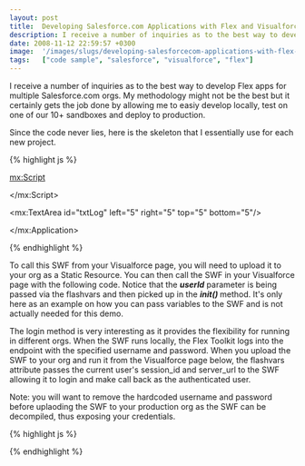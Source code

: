 ```yaml
---
layout: post
title:  Developing Salesforce.com Applications with Flex and Visualforce
description: I receive a number of inquiries as to the best way to develop Flex apps for multiple Salesforce.com orgs. My methodology might not be the best but it certainly gets the job done by allowing me to easiy develop locally, test on one of our 10+ sandboxes and deploy to production. Since the code never lies, here is the skeleton that I essentially use for each new project.           To call this SWF from your Visualforce page, you will need to upload it to your org as a Static Resource
date: 2008-11-12 22:59:57 +0300
image:  '/images/slugs/developing-salesforcecom-applications-with-flex-and-visualforce.jpg'
tags:   ["code sample", "salesforce", "visualforce", "flex"]
---
```

<p>I receive a number of inquiries as to the best way to develop Flex apps for multiple Salesforce.com orgs. My methodology might not be the best but it certainly gets the job done by allowing me to easiy develop locally, test on one of our 10+ sandboxes and deploy to production.</p>
<p>Since the code never lies, here is the skeleton that I essentially use for each new project.</p>
{% highlight js %}<?xml version="1.0" encoding="utf-8"?>
<mx:Application xmlns:mx="http://www.adobe.com/2006/mxml" layout="absolute" width="600" height="300"
 backgroundGradientAlphas="[1.0, 1.0]" backgroundGradientColors="[#FFFFFF, #FFFFFF]"
 creationComplete="init()">

 <mx:Script>
  <![CDATA[
  import com.salesforce.*;
  import com.salesforce.objects.*;
  import com.salesforce.results.*;

  [Bindable] private var sfdc:Connection = new Connection();
  [Bindable] private var isLoggedIn:Boolean = false;
  [Bindable]private var userId:String;

  //********* DETERMINES DEV/PRD *********//
  private var isDev:Boolean = true;
  //*************************************//

 private function init():void {
  login();
   if (isDev) {
    // dev/local no flashvars passed to movie
    if (Application.application.parameters.userId == null) {
     userId = "005600000000000"; // default to my user
    // sandbox - flashvars passed to movie
    } else {
     userId = Application.application.parameters.userId;
    }
   // production - flashvars passed to movie
   } else {
    userId = Application.application.parameters.userId;
   }
 }

  private function login():void {

   var lr:LoginRequest = new LoginRequest();

   // hard code values for dev/local
   if (this.parameters.server_url == null) {

    sfdc.serverUrl = "https://test.salesforce.com/services/Soap/u/13.0";
    lr.username = "your_username";
    lr.password = "your_password";     

   } else {

    // sandbox
    if (isDev) {

     lr.server_url = this.parameters.server_url;
     lr.session_id = this.parameters.session_id;

    // production
    } else {

     lr.server_url = this.parameters.server_url;
     lr.session_id = this.parameters.session_id;
    }
   }

   lr.callback = new AsyncResponder(loginSuccess, loginFault);
   sfdc.login(lr); 

  }

  private function loginSuccess(result:Object):void
  {
   isLoggedIn = true;
   // start calling methods...
  }

  private function loginFault(fault:Object):void
  {
  mx.controls.Alert.show("Could not log into SFDC: "+fault.fault.faultString,"Login Error");
  }
  ]]>
 </mx:Script>

 <mx:TextArea id="txtLog" left="5" right="5" top="5" bottom="5"/>

</mx:Application>

{% endhighlight %}
<p>To call this SWF from your Visualforce page, you will need to upload it to your org as a Static Resource. You can then call the SWF in your Visualforce page with the following code. Notice that the <strong><em>userId</em></strong> parameter is being passed via the flashvars and then picked up in the <em><strong>init() </strong></em>method. It's only here as an example on how you can pass variables to the SWF and is not actually needed for this demo.</p>
<p>The login method is very interesting as it provides the flexibility for running in different orgs. When the SWF runs locally, the Flex Toolkit logs into the endpoint with the specified username and password. When you upload the SWF to your org and run it from the Visualforce page below, the flashvars attribute passes the current user's session_id and server_url to the SWF allowing it to login and make call back as the authenticated user.</p>
<p>Note: you will want to remove the hardcoded username and password before uplaoding the SWF to your production org as the SWF can be decompiled, thus exposing your credentials.</p>
{% highlight js %}<apex:page >
 <apex:flash src="{!$Resource.Test}"
  width="600" height="300"
  flashvars="userId={!$User.Id}&session_id={!$Api.Session_ID}&server_url={!$Api.Partner_Server_URL_130}" />
</apex:page>

{% endhighlight %}

